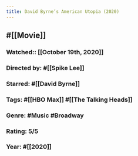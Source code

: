 ```yaml
---
title: David Byrne’s American Utopia (2020)
---
```


## #[[Movie]]
### Watched:: [[October 19th, 2020]]

### Directed by: #[[Spike Lee]] 

### Starred: #[[David Byrne]]

### Tags:  #[[HBO Max]] #[[The Talking Heads]]

### Genre: #Music #Broadway

### Rating: 5/5

### Year: #[[2020]]
